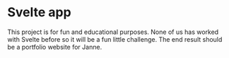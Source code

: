 # Svelte app

This project is for fun and educational purposes. None of us has worked with Svelte before so it will be a fun little challenge. The end result should be a portfolio website for Janne.
